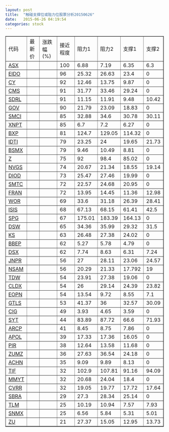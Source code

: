 ```yaml
---
layout: post
title:  "触碰支撑位或阻力位股票分析20150626"
date:   2015-06-26 04:19:54
categories: stock
---
```

<script type="text/javascript">
var stockList = []
stockList.push('gb_asx');
stockList.push('gb_eido');
stockList.push('gb_cy');
stockList.push('gb_cms');
stockList.push('gb_sdrl');
stockList.push('gb_gov');
stockList.push('gb_smci');
stockList.push('gb_xnpt');
stockList.push('gb_bxp');
stockList.push('gb_idti');
stockList.push('gb_bsmx');
stockList.push('gb_z');
stockList.push('gb_nvgs');
stockList.push('gb_diod');
stockList.push('gb_smtc');
stockList.push('gb_fran');
stockList.push('gb_wor');
stockList.push('gb_isis');
stockList.push('gb_spg');
stockList.push('gb_dsw');
stockList.push('gb_ks');
stockList.push('gb_bbep');
stockList.push('gb_dsx');
stockList.push('gb_jnpr');
stockList.push('gb_nsam');
stockList.push('gb_tdw');
stockList.push('gb_cldx');
stockList.push('gb_eopn');
stockList.push('gb_gtls');
stockList.push('gb_cig');
stockList.push('gb_syt');
stockList.push('gb_arcp');
stockList.push('gb_apol');
stockList.push('gb_pir');
stockList.push('gb_zumz');
stockList.push('gb_achn');
stockList.push('gb_tif');
stockList.push('gb_mmyt');
stockList.push('gb_cvrr');
stockList.push('gb_sbra');
stockList.push('gb_tlm');
stockList.push('gb_snmx');
stockList.push('gb_zu');
</script>
<table border="1">
 <tr>
 <td>代码</td>
 <td>最新价</td>
 <td>涨跌幅(%)</td>
 <td>接近程度</td>
 <td>阻力1</td>
 <td>阻力2</td>
 <td>支撑1</td>
 <td>支撑2</td>
</tr>
  <tr id="asx" class="red">
  <td><a href="http://stock.finance.sina.com.cn/usstock/quotes/ASX.html" target="_blank">ASX</a></td><td></td><td></td><td>100</td><td>6.88</td><td>7.19</td><td>6.35</td><td>6.3</td></tr>
  <tr id="eido" class="green">
  <td><a href="http://stock.finance.sina.com.cn/usstock/quotes/EIDO.html" target="_blank">EIDO</a></td><td></td><td></td><td>96</td><td>25.32</td><td>26.63</td><td>23.4</td><td>0</td></tr>
  <tr id="cy" class="red">
  <td><a href="http://stock.finance.sina.com.cn/usstock/quotes/CY.html" target="_blank">CY</a></td><td></td><td></td><td>92</td><td>12.46</td><td>13.75</td><td>9.87</td><td>0</td></tr>
  <tr id="cms" class="red">
  <td><a href="http://stock.finance.sina.com.cn/usstock/quotes/CMS.html" target="_blank">CMS</a></td><td></td><td></td><td>91</td><td>31.77</td><td>33.46</td><td>29.24</td><td>0</td></tr>
  <tr id="sdrl" class="green">
  <td><a href="http://stock.finance.sina.com.cn/usstock/quotes/SDRL.html" target="_blank">SDRL</a></td><td></td><td></td><td>91</td><td>11.15</td><td>11.91</td><td>9.48</td><td>10.42</td></tr>
  <tr id="gov" class="green">
  <td><a href="http://stock.finance.sina.com.cn/usstock/quotes/GOV.html" target="_blank">GOV</a></td><td></td><td></td><td>90</td><td>21.79</td><td>23.09</td><td>18.83</td><td>0</td></tr>
  <tr id="smci" class="red">
  <td><a href="http://stock.finance.sina.com.cn/usstock/quotes/SMCI.html" target="_blank">SMCI</a></td><td></td><td></td><td>85</td><td>32.88</td><td>34.6</td><td>30.78</td><td>30.11</td></tr>
  <tr id="xnpt" class="green">
  <td><a href="http://stock.finance.sina.com.cn/usstock/quotes/XNPT.html" target="_blank">XNPT</a></td><td></td><td></td><td>85</td><td>6.7</td><td>7.2</td><td>6.27</td><td>0</td></tr>
  <tr id="bxp" class="red">
  <td><a href="http://stock.finance.sina.com.cn/usstock/quotes/BXP.html" target="_blank">BXP</a></td><td></td><td></td><td>81</td><td>124.7</td><td>129.05</td><td>114.32</td><td>0</td></tr>
  <tr id="idti" class="red">
  <td><a href="http://stock.finance.sina.com.cn/usstock/quotes/IDTI.html" target="_blank">IDTI</a></td><td></td><td></td><td>79</td><td>23.25</td><td>24</td><td>19.65</td><td>21.73</td></tr>
  <tr id="bsmx" class="red">
  <td><a href="http://stock.finance.sina.com.cn/usstock/quotes/BSMX.html" target="_blank">BSMX</a></td><td></td><td></td><td>79</td><td>9.46</td><td>10.49</td><td>8.81</td><td>0</td></tr>
  <tr id="z" class="red">
  <td><a href="http://stock.finance.sina.com.cn/usstock/quotes/Z.html" target="_blank">Z</a></td><td></td><td></td><td>75</td><td>92</td><td>98.4</td><td>85.02</td><td>0</td></tr>
  <tr id="nvgs" class="green">
  <td><a href="http://stock.finance.sina.com.cn/usstock/quotes/NVGS.html" target="_blank">NVGS</a></td><td></td><td></td><td>74</td><td>20.67</td><td>21.34</td><td>18.55</td><td>19.14</td></tr>
  <tr id="diod" class="red">
  <td><a href="http://stock.finance.sina.com.cn/usstock/quotes/DIOD.html" target="_blank">DIOD</a></td><td></td><td></td><td>73</td><td>25.47</td><td>27.46</td><td>19.99</td><td>0</td></tr>
  <tr id="smtc" class="green">
  <td><a href="http://stock.finance.sina.com.cn/usstock/quotes/SMTC.html" target="_blank">SMTC</a></td><td></td><td></td><td>72</td><td>22.57</td><td>24.68</td><td>20.95</td><td>0</td></tr>
  <tr id="fran" class="red">
  <td><a href="http://stock.finance.sina.com.cn/usstock/quotes/FRAN.html" target="_blank">FRAN</a></td><td></td><td></td><td>72</td><td>13.95</td><td>14.45</td><td>11.36</td><td>12.98</td></tr>
  <tr id="wor" class="green">
  <td><a href="http://stock.finance.sina.com.cn/usstock/quotes/WOR.html" target="_blank">WOR</a></td><td></td><td></td><td>69</td><td>33.6</td><td>31.18</td><td>26.39</td><td>28.41</td></tr>
  <tr id="isis" class="green">
  <td><a href="http://stock.finance.sina.com.cn/usstock/quotes/ISIS.html" target="_blank">ISIS</a></td><td></td><td></td><td>68</td><td>67.13</td><td>68.15</td><td>61.41</td><td>42.5</td></tr>
  <tr id="spg" class="red">
  <td><a href="http://stock.finance.sina.com.cn/usstock/quotes/SPG.html" target="_blank">SPG</a></td><td></td><td></td><td>67</td><td>175.01</td><td>183.39</td><td>164.13</td><td>0</td></tr>
  <tr id="dsw" class="red">
  <td><a href="http://stock.finance.sina.com.cn/usstock/quotes/DSW.html" target="_blank">DSW</a></td><td></td><td></td><td>65</td><td>34.36</td><td>35.99</td><td>29.32</td><td>31.5</td></tr>
  <tr id="ks" class="green">
  <td><a href="http://stock.finance.sina.com.cn/usstock/quotes/KS.html" target="_blank">KS</a></td><td></td><td></td><td>63</td><td>26.48</td><td>27.38</td><td>24.02</td><td>0</td></tr>
  <tr id="bbep" class="red">
  <td><a href="http://stock.finance.sina.com.cn/usstock/quotes/BBEP.html" target="_blank">BBEP</a></td><td></td><td></td><td>62</td><td>5.27</td><td>5.78</td><td>4.79</td><td>0</td></tr>
  <tr id="dsx" class="red">
  <td><a href="http://stock.finance.sina.com.cn/usstock/quotes/DSX.html" target="_blank">DSX</a></td><td></td><td></td><td>62</td><td>7.74</td><td>8.63</td><td>6.31</td><td>7.24</td></tr>
  <tr id="jnpr" class="red">
  <td><a href="http://stock.finance.sina.com.cn/usstock/quotes/JNPR.html" target="_blank">JNPR</a></td><td></td><td></td><td>56</td><td>27</td><td>28.11</td><td>23.06</td><td>24.57</td></tr>
  <tr id="nsam" class="red">
  <td><a href="http://stock.finance.sina.com.cn/usstock/quotes/NSAM.html" target="_blank">NSAM</a></td><td></td><td></td><td>56</td><td>20.29</td><td>21.33</td><td>17.792</td><td>19</td></tr>
  <tr id="tdw" class="red">
  <td><a href="http://stock.finance.sina.com.cn/usstock/quotes/TDW.html" target="_blank">TDW</a></td><td></td><td></td><td>54</td><td>23.91</td><td>27.38</td><td>19.06</td><td>0</td></tr>
  <tr id="cldx" class="red">
  <td><a href="http://stock.finance.sina.com.cn/usstock/quotes/CLDX.html" target="_blank">CLDX</a></td><td></td><td></td><td>54</td><td>26</td><td>29.14</td><td>24.39</td><td>23.82</td></tr>
  <tr id="eopn" class="green">
  <td><a href="http://stock.finance.sina.com.cn/usstock/quotes/EOPN.html" target="_blank">EOPN</a></td><td></td><td></td><td>54</td><td>13.54</td><td>9.72</td><td>8.55</td><td>7.1</td></tr>
  <tr id="gtls" class="red">
  <td><a href="http://stock.finance.sina.com.cn/usstock/quotes/GTLS.html" target="_blank">GTLS</a></td><td></td><td></td><td>53</td><td>41.37</td><td>36</td><td>32.57</td><td>30.09</td></tr>
  <tr id="cig" class="red">
  <td><a href="http://stock.finance.sina.com.cn/usstock/quotes/CIG.html" target="_blank">CIG</a></td><td></td><td></td><td>49</td><td>3.93</td><td>4.65</td><td>3.59</td><td>0</td></tr>
  <tr id="syt" class="red">
  <td><a href="http://stock.finance.sina.com.cn/usstock/quotes/SYT.html" target="_blank">SYT</a></td><td></td><td></td><td>44</td><td>83.89</td><td>87.72</td><td>66.6</td><td>71.93</td></tr>
  <tr id="arcp" class="red">
  <td><a href="http://stock.finance.sina.com.cn/usstock/quotes/ARCP.html" target="_blank">ARCP</a></td><td></td><td></td><td>41</td><td>8.45</td><td>8.75</td><td>7.86</td><td>0</td></tr>
  <tr id="apol" class="green">
  <td><a href="http://stock.finance.sina.com.cn/usstock/quotes/APOL.html" target="_blank">APOL</a></td><td></td><td></td><td>39</td><td>17.33</td><td>17.36</td><td>16.05</td><td>0</td></tr>
  <tr id="pir" class="red">
  <td><a href="http://stock.finance.sina.com.cn/usstock/quotes/PIR.html" target="_blank">PIR</a></td><td></td><td></td><td>38</td><td>12.64</td><td>13.58</td><td>11.68</td><td>0</td></tr>
  <tr id="zumz" class="green">
  <td><a href="http://stock.finance.sina.com.cn/usstock/quotes/ZUMZ.html" target="_blank">ZUMZ</a></td><td></td><td></td><td>36</td><td>27.63</td><td>36.54</td><td>24.18</td><td>0</td></tr>
  <tr id="achn" class="red">
  <td><a href="http://stock.finance.sina.com.cn/usstock/quotes/ACHN.html" target="_blank">ACHN</a></td><td></td><td></td><td>35</td><td>9.09</td><td>9.89</td><td>8.13</td><td>0</td></tr>
  <tr id="tif" class="green">
  <td><a href="http://stock.finance.sina.com.cn/usstock/quotes/TIF.html" target="_blank">TIF</a></td><td></td><td></td><td>32</td><td>102.9</td><td>107.81</td><td>91.16</td><td>94.09</td></tr>
  <tr id="mmyt" class="red">
  <td><a href="http://stock.finance.sina.com.cn/usstock/quotes/MMYT.html" target="_blank">MMYT</a></td><td></td><td></td><td>32</td><td>20.68</td><td>24.04</td><td>18.4</td><td>0</td></tr>
  <tr id="cvrr" class="red">
  <td><a href="http://stock.finance.sina.com.cn/usstock/quotes/CVRR.html" target="_blank">CVRR</a></td><td></td><td></td><td>32</td><td>19.05</td><td>19.77</td><td>17.72</td><td>17.64</td></tr>
  <tr id="sbra" class="green">
  <td><a href="http://stock.finance.sina.com.cn/usstock/quotes/SBRA.html" target="_blank">SBRA</a></td><td></td><td></td><td>29</td><td>27.3</td><td>28.34</td><td>25.14</td><td>0</td></tr>
  <tr id="tlm" class="green">
  <td><a href="http://stock.finance.sina.com.cn/usstock/quotes/TLM.html" target="_blank">TLM</a></td><td></td><td></td><td>25</td><td>10.19</td><td>10.94</td><td>7.57</td><td>7.93</td></tr>
  <tr id="snmx" class="green">
  <td><a href="http://stock.finance.sina.com.cn/usstock/quotes/SNMX.html" target="_blank">SNMX</a></td><td></td><td></td><td>25</td><td>6.56</td><td>5.84</td><td>5.31</td><td>5.01</td></tr>
  <tr id="zu" class="green">
  <td><a href="http://stock.finance.sina.com.cn/usstock/quotes/ZU.html" target="_blank">ZU</a></td><td></td><td></td><td>21</td><td>27.37</td><td>15.05</td><td>12.95</td><td>13.73</td></tr>
</table>
